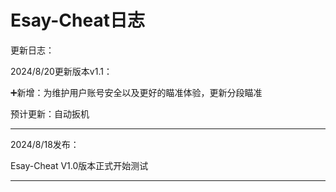# Esay-Cheat日志
更新日志：

2024/8/20更新版本v1.1：

➕新增：为维护用户账号安全以及更好的瞄准体验，更新分段瞄准

预计更新：自动扳机
___

2024/8/18发布：

Esay-Cheat V1.0版本正式开始测试
___
